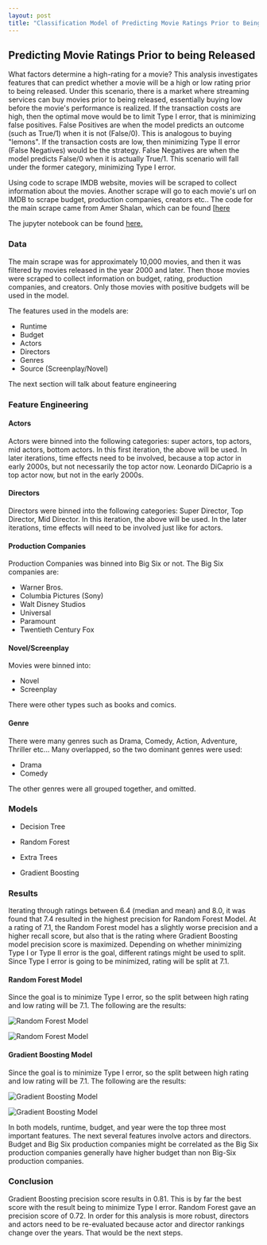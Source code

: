 ```yaml
---
layout: post
title: "Classification Model of Predicting Movie Ratings Prior to Being Released"
---
```


## Predicting Movie Ratings Prior to being Released

What factors determine a high-rating for a movie? This analysis investigates features that can predict whether a movie will be a high or low rating prior to being released. Under this scenario, there is a market where streaming services can buy movies prior to being released, essentially buying low before the movie's performance is realized. If the transaction costs are high, then the optimal move would be to limit Type I error, that is minimizing false positives. False Positives are when the model predicts an outcome (such as True/1) when it is not (False/0). This is analogous to buying "lemons". If the transaction costs are low, then minimizing Type II error (False Negatives) would be the strategy. False Negatives are when the model predicts False/0 when it is actually True/1. This scenario will fall under the former category, minimizing Type I error.

Using code to scrape IMDB website, movies will be scraped to collect information about the movies. Another scrape will go to each movie's url on IMDB to scrape budget, production companies, creators etc.. The code for the main scrape came from Amer Shalan, which can be found [[here]()

The jupyter notebook can be found [here.](https://github.com/adalal80/GA-DSI/blob/master/projects/projects-weekly/project-06/Project%206%20-%20IMDB.ipynb)

### Data

The main scrape was for approximately 10,000 movies, and then it was filtered by movies released in the year 2000 and later. Then those movies were scraped to collect information on budget, rating, production companies, and creators. Only those movies with positive budgets will be used in the model.

The features used in the models are:

* Runtime
* Budget
* Actors
* Directors
* Genres
* Source (Screenplay/Novel)

The next section will talk about feature engineering

### Feature Engineering

#### Actors
Actors were binned into the following categories: super actors, top actors, mid actors, bottom actors. In this first iteration, the above will be used. In later iterations, time effects need to be involved, because a top actor in early 2000s, but not necessarily the top actor now. Leonardo DiCaprio is a top actor now, but not in the early 2000s.

#### Directors
Directors were binned into the following categories: Super Director, Top Director, Mid Director.  In this iteration, the above will be used. In the later iterations, time effects will need to be involved just like for actors.

#### Production Companies
Production Companies was binned into Big Six or not. The Big Six companies are:

* Warner Bros.
* Columbia Pictures (Sony)
* Walt Disney Studios
* Universal
* Paramount
* Twentieth Century Fox

#### Novel/Screenplay
Movies were binned into:

* Novel
* Screenplay

There were other types such as books and comics.

#### Genre
There were many genres such as Drama, Comedy, Action, Adventure, Thriller etc... Many overlapped, so the two dominant genres were used:

* Drama
* Comedy

The other genres were all grouped together, and omitted.

### Models

* Decision Tree

* Random Forest

* Extra Trees

* Gradient Boosting


### Results
Iterating through ratings between 6.4 (median and mean) and 8.0, it was found that 7.4 resulted in the highest precision for Random Forest Model. At a rating of 7.1, the Random Forest model has a slightly worse precision and a higher recall score, but also that is the rating where Gradient Boosting model precision score is maximized. Depending on whether minimizing Type I or Type II error is the goal, different ratings might be used to split. Since Type I error is going to be minimized, rating will be split at 7.1. 

#### Random Forest Model
Since the goal is to minimize Type I error, so the split between high rating and low rating will be 7.1. The following are the results:

![Random Forest Model](https://github.com/adalal80/adalal80.github.io/blob/master/images/Project6/RF_conmat.png?raw=true)

![Random Forest Model](https://github.com/adalal80/adalal80.github.io/blob/master/images/Project6/Random_Forest_Model.png?raw=true)


#### Gradient Boosting Model
Since the goal is to minimize Type I error, so the split between high rating and low rating will be 7.1. The following are the results:

![Gradient Boosting Model](https://github.com/adalal80/adalal80.github.io/blob/master/images/Project6/GB_conmat.png?raw=true)

![Gradient Boosting Model](https://github.com/adalal80/adalal80.github.io/blob/master/images/Project6/Gradient_Boosting_Model.png?raw=true)


In both models, runtime, budget, and year were the top three most important features. The next several features involve actors and directors. Budget and Big Six production companies might be correlated as the Big Six production companies generally have higher budget than non Big-Six production companies.

### Conclusion

Gradient Boosting precision score results in 0.81. This is by far the best score with the result being to minimize Type I error. Random Forest gave an precision score of 0.72. In order for this analysis is more robust, directors and actors need to be re-evaluated because actor and director rankings change over the years. That would be the next steps.